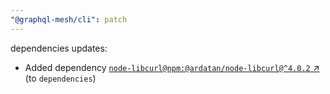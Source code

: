 ```yaml
---
"@graphql-mesh/cli": patch
---
```

dependencies updates:
  - Added dependency [`node-libcurl@npm:@ardatan/node-libcurl@^4.0.2` ↗︎](https://www.npmjs.com/package/node-libcurl/v/4.0.2) (to `dependencies`)
